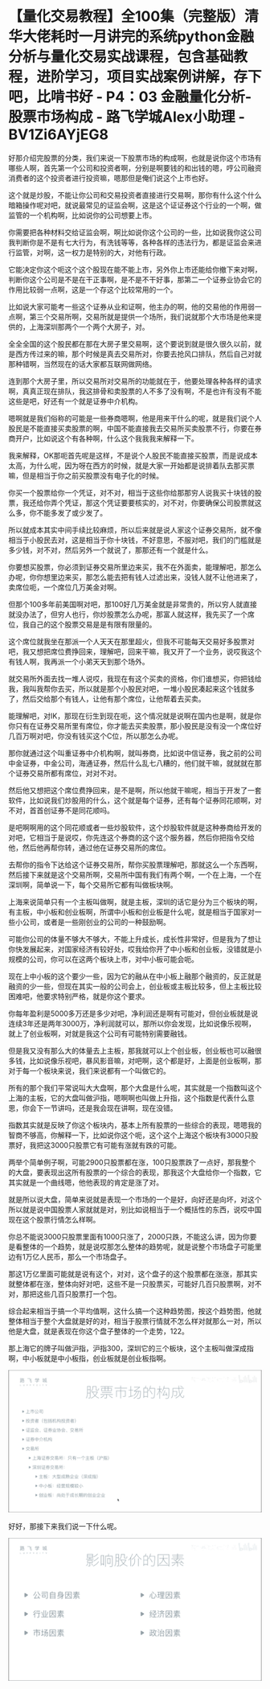 # 【量化交易教程】全100集（完整版）清华大佬耗时一月讲完的系统python金融分析与量化交易实战课程，包含基础教程，进阶学习，项目实战案例讲解，存下吧，比啃书好 - P4：03 金融量化分析-股票市场构成 - 路飞学城Alex小助理 - BV1Zi6AYjEG8

好那介绍完股票的分类，我们来说一下股票市场的构成啊，也就是说你这个市场有哪些人啊，首先第一个公司和投资者啊，分别是啊要钱的和出钱的嗯，哼公司融资消费者的这个投资者进行投资嘛，嗯那但是俺们说这个上市也好。

这个就是炒股，不能让你公司和交易投资者直接进行交易啊，那你有什么这个什么暗箱操作呢对吧，就说最常见的证监会啊，这是这个证证券这个行业的一个啊，做监管的一个机构啊，比如说你的公司想要上市。

你需要把各种材料交给证监会啊，啊比如说你这个公司的一些，比如说我你这公司我判断你是不是有七大行为，有洗钱等等，各种各样的违法行为，都是证监会来进行监管，对啊，这一权力是特别的大，对他有行政。

它能决定你这个呃这个这个股现在能不能上市，另外你上市还能给你撤下来对啊，判断你这个公司是不是在干正事啊，是不是不干好事，那第二一个证券业协会它的作用比较弱一点啊，这是一个存这个比较常用的一个。

比如说大家可能考一些这个证券从业和证啊，他主办的啊，他的交易他的作用弱一点啊，第三个交易所啊，交易所就是提供一个场所，我们说就那个大市场是他来提供的，上海深圳那两个一个两个大房子，对。

全全全国的这个股民都在那在大房子里交易啊，这个要说到就是很久很久以前，就是西方传过来的嘛，那个时候是真去交易所对，你要去抢风口排队，然后自己对就那种错啊，当然现在的话大家都互联网做网络。

连到那个大房子里，所以交易所对交易所的功能就在于，他要处理各种各样的请求啊，真真正现在排队，我这排骨和卖股票的人不多了没有啊，不是也许有没有不能这些是吧，好还有一个就是证券中介机构。

嗯啊就是我们俗称的可能是一些券商嗯啊，他是用来干什么的呢，就是我们说个人股民是不能直接买卖股票的啊，中国不能直接我去交易所买卖股票不行，你要在券商开户，比如说这个有各种啊，什么这个我我我来解释一下。

我来解释，OK那呃首先呢是这样，不是说个人股民不能直接买股票，而是说成本太高，为什么呢，因为呀在西方的时候，就是大家一开始都是说排着队去那买票嘛，但是相当于你之前买股票没有电子化的时候。

你买一个股票给你一个凭证，对不对，相当于这些你给那那穷人说我买十块钱的股票，我还给你弄个凭证，那这个凭证要要核实的，对不对，你要确保公司股票就这么多，你不能多发了或少发了。

所以就成本其实中间手续比较麻烦，所以后来就是说人家这个证券交易所，就不像相当于小股民去对，这是相当于你十块钱，不好意思，不服对吧，我们的门槛就是多少钱，对不对，然后另外一个就说了，那那还有一个就是什么。

你要想买股票，你必须到证券交易所里边来买，我不在外面卖，能理解吧，那怎么办呢，你你想里边来买，那怎么能去把有钱人过滤出来，没钱人就不让他进来了，卖席位呃，一个席位几万美金对啊。

但那个100多年前美国啊对吧，那100好几万美金就是非常贵的，所以穷人就直接就没办法了，但穷人也行，你炒股票怎么办呢，那富人就这样，我先买了一个席位，我自己的这个股票交易是是有限有限量的。

这个席位就我坐在那派一个人天天在那里超火，但我不可能每天交易好多股票对吧，我又想把席位费挣回来，理解吧，回来干嘛，我又开了一个业务，说哎我这个有钱人啊，我再派一个小弟天天到那个场外。

就交易所外面去找一堆人说哎，我现在有这个买卖的资格，你们谁想买，你把钱给我，我叫我帮你去买，所以就是那个小股民对吧，一堆小股民凑起来这个钱就多了，然后交给那个有钱人，让他有那个席位，让他帮着去买卖。

能理解吧，对IK，那现在衍生到现在呃，这个情况就是说啊在国内也是啊，就是你你只有在证券交易所里有席位，你才能去买卖股票，那小股民是没有没一个席位好几百万啊对吧，你没有钱买这个C位，所以那怎么办呢。

那你就通过这个叫重证券中介机构啊，就叫券商，比如说中信证券，我之前的公司中金证券，中金公司，海通证券，然后什么乱七八糟的，他们就干嘛，就就就在那个证券交易所都有席位，对对不对。

然后他又想把这个席位费挣回来，是不是啊，所以他就干嘛呢，相当于开发了一套软件，比如说我们炒股用的什么，这个就是每个证券，还有每个证券同花顺啊，对不对，首首创证券不是同花顺吗。

是吧啊啊用的这个同花顺或者一些炒股软件，这个炒股软件就是这种券商给开发的对吧，它相当于是说哎，你先连这个券商的这个这个服务器，然后你把指令交给他，然后他再帮你转，通过他在证券交易所的席位。

去帮你的指令下达给这个证券交易所，帮你买股票理解吧，那就这么一个东西啊，然后接下来就是这个交易所啊，交易所中国有我们有两个啊，一个在上海，一个在深圳啊，简单说一下，每个交易所它都有叫做板块啊。

上海来说简单只有一个主板叫做啊，就是主板，深圳的话它是分为三个板块的啊，有主板，中小板和创业板啊，所谓中小板和创业板是什么呢，就是相当于国家对一些小公司，或者是一些刚创业的公司的一种鼓励啊。

可能你公司的体量不够大不够大，不能上升成长，成长性非常好，但是我为了想让你快发展起来，对国家经济有较好处，哎我给你开了中小板和创业板，没错就是小规模的公司，你可以在这两个板块上市，对中小板可能会呃。

现在上中小板的这个要少一些，因为它的融从在中小板上融那个融资的，反正就是融资的少一些，但现在其实一般的公司会上，创业板或主板比较多，但上主板比较困难吧，他要求特别严格，就是你这个要求。

你每年盈利是5000多万还是多少对吧，净利润还是啊有可能对，但创业板就是说连续3年还是两年3000万，净利润就可以，那所以你会发现，比如说像乐视啊，就上了创业板啊，对就是我这个公司有可能特别需要融钱。

但是我又没有那么大的体量去上主板，那我就可以上个创业板，创业板也可以融很多钱，比如说像乐视吧，暴风影音嘛，对吧啊，这个都是好，上面是创业板啊，那对于每一个板块来说，我们来说都有一个叫做它的。

所有的那个我们平常说叫大大盘啊，那个大盘是什么呢，其实就是一个指数叫这个上海的主板，它的大盘叫做沪指，嗯啊啊也叫做上升指，这个指数是代表什么意思，你会下一节讲吗，还是我会现在讲啊，现在没错。

指数其实就是反映了你这个板块内，基本上所有股票的一些综合的表现，嗯嗯我的智商不够高，你解释一下，比如说你这个呃，这个这个上海这个板块有3000只股票好，我把这3000只股票它有可能有涨就有跌的可能。

两举个简单例子啊，可能2900只股票都在涨，100只股票跌了一点好，那我整个的大盘，要表现出这所有股票的一个综合的表现，那我这个大盘给你一个指数，它其实就是一个曲线嗯，他他表现的肯定是涨了对。

就是所以说大盘，简单来说就是表现一个市场的一个是好，向好还是向坏，对这个所以就是说中国股票人家就就是对，别比如说相当于一个概括性的东西，说哎中国现在这个股票行情怎么样啊。

你总不能说3000只股票里面有1000只涨了，2000只跌，不能这么讲，因为你要是看整体的一个趋势，就是说哎那怎么整体的趋势呢，就是说整个市场盘子可能里边有1万亿人民币，那么一个市场盘子。

那这1万亿里面可能就是说有这个，对对，这个盘子的这个股票都在涨涨，那其实就整体都在涨，整体向好对吧，这些不是一只股票买，可能好几百只股票啊，对不对，那把这些几百只股票打一个包。

综合起来相当于搞一个平均值啊，这什么搞一个这种趋势图，按这个趋势图，他就整体相当于整个大盘就是好的对，相当于股票行情就不怎么样对就那么一对，所以他是大盘，就是表现在你这个盘子整体的一个走势，122。

那上海它的牌子叫做沪指，沪指300，深圳它的三个板块，这个主板叫做深成指啊，中小板就是中小板指，创业板就是创业板指啊。



![](img/7015b47e16f6f2cf0e49bbf5868226d0_1.png)

好好，那接下来我们说一下什么呢。

![](img/7015b47e16f6f2cf0e49bbf5868226d0_3.png)